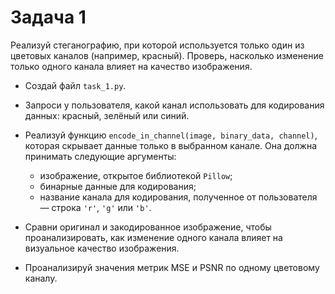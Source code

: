 # Задача 1

Реализуй стеганографию, при которой используется только один из цветовых каналов (например, красный). Проверь, насколько изменение только одного канала влияет на качество изображения.

- Создай файл `task_1.py`.
- Запроси у пользователя, какой канал использовать для кодирования данных: красный, зелёный или синий.
- Реализуй функцию `encode_in_channel(image, binary_data, channel)`, которая скрывает данные только в выбранном канале. Она должна принимать следующие аргументы:
  - изображение, открытое библиотекой `Pillow`;
  - бинарные данные для кодирования;
  - название канала для кодирования, полученное от пользователя — строка `'r'`, `'g'` или `'b'`.

- Сравни оригинал и закодированное изображение, чтобы проанализировать, как изменение одного канала влияет на визуальное качество изображения.
- Проанализируй значения метрик MSE и PSNR по одному цветовому каналу.